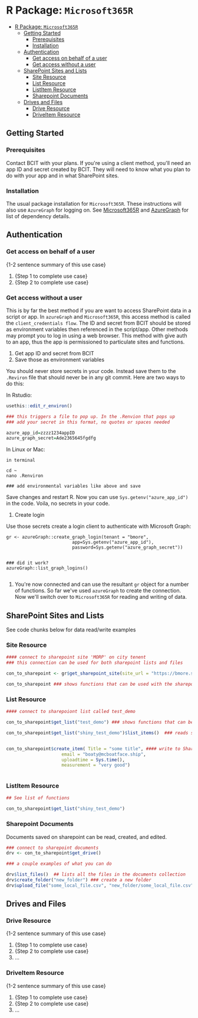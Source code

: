 # R Package: `Microsoft365R`

<!-- TOC -->

- [R Package: `Microsoft365R`](#r-package-microsoft365r)
  - [Getting Started](#getting-started)
    - [Prerequisites](#prerequisites)
    - [Installation](#installation)
  - [Authentication](#authentication)
    - [Get access on behalf of a user](#get-access-on-behalf-of-a-user)
    - [Get access without a user](#get-access-without-a-user)
  - [SharePoint Sites and Lists](#sharepoint-sites-and-lists)
    - [Site Resource](#site-resource)
    - [List Resource](#list-resource)
    - [ListItem Resource](#listitem-resource)
    - [Sharepoint Documents](#sharepoint-documents)
  - [Drives and Files](#drives-and-files)
    - [Drive Resource](#drive-resource)
    - [DriveItem Resource](#driveitem-resource)

<!-- /TOC -->

## Getting Started

### Prerequisites

Contact BCIT with your plans. If you're using a client method, you'll need an app ID and secret created by BCIT. They will need to know what you plan to do with your app and in what SharePoint sites.

### Installation

The usual package installation for `Microsoft365R`. These instructions will also use `AzureGraph` for logging on. See [Microsoft365R](https://github.com/Azure/Microsoft365R) and [AzureGraph](https://github.com/Azure/AzureGraph) for list of dependency details.

## Authentication

### Get access on behalf of a user

{1-2 sentence summary of this use case}

1. {Step 1 to complete use case}
1. {Step 2 to complete use case}


### Get access without a user

This is by far the best method if you are want to access SharePoint data in a script or app. In `azureGraph` and `Microsoft365R`, this access method is called the `client_credentials flow`. The ID and secret from BCIT should be stored as environment variables then referenced in the script/app. Other methods may prompt you to log in using a web browser. This method with give auth to an app, thus the app is permissioned to particulate sites and functions.

1. Get app ID and secret from BCIT
1. Save those as environment variables


You should never store secrets in your code. Instead save them to the `.Reviron` file that should never be in any git commit. Here are two ways to do this:

In Rstudio:

```R
usethis::edit_r_environ()

### this triggers a file to pop up. In the .Renvion that pops up 
### add your secret in this format, no quotes or spaces needed

azure_app_id=zzzz1234appID
azure_graph_secret=Ade2365645fgdfg

```

In Linux or Mac:

```
in terminal

cd ~
nano .Renviron

### add environmental variables like above and save

```


Save changes and restart R. Now you can use `Sys.getenv("azure_app_id")` in the code. Voila, no secrets in your code.


1. Create login

Use those secrets create a login client to authenticate with Microsoft Graph:

```
gr <- azureGraph::create_graph_login(tenant = "bmore", 
                         app=Sys.getenv("azure_app_id"), 
                         password=Sys.getenv("azure_graph_secret"))


### did it work?
azureGraph::list_graph_logins()


```

1. You're now connected and can use the resultant `gr` object for a number of functions. So far we've used `azureGraph` to create the connection. Now we'll switch over to `Microsoft365R` for reading and writing of data.

## SharePoint Sites and Lists

See code chunks below for data read/write examples

### Site Resource

```R
#### connect to sharepoint site 'MORP' on city tenent
### this connection can be used for both sharepoint lists and files

con_to_sharepoint <- gr$get_sharepoint_site(site_url = "https://bmore.sharepoint.com/sites/MORP")

con_to_sharepoint ### shows functions that can be used with the sharepoint connection

```

### List Resource

```r
#### connect to sharepoiont list called test_demo

con_to_sharepoint$get_list("test_demo") ### shows functions that can be performed

con_to_sharepoint$get_list("shiny_test_demo")$list_items()  ### reads sharepoint list as dataframe


con_to_sharepoint$create_item( Title = "some title", #### write to Sharepoint; fields need to match the sharepoint list
                     email = "boaty@mcboatface.ship",
                     uploadtime = Sys.time(),
                     measurement = "very good")
                     
```

### ListItem Resource

```r
## See list of functions

con_to_sharepoint$get_list("shiny_test_demo") 
```

### Sharepoint Documents

Documents saved on sharepoint can be read, created, and edited.

```r
### connect to sharepoint documents
drv <- con_to_sharepoint$get_drive() 

### a couple examples of what you can do

drv$list_files()  ## lists all the files in the documents collection
drv$create_folder("new_folder") ### create a new folder
drv$upload_file("some_local_file.csv", "new_folder/some_local_file.csv") ## writes file. This assumes the file is in the cwd 

```


## Drives and Files

### Drive Resource

{1-2 sentence summary of this use case}

1. {Step 1 to complete use case}
1. {Step 2 to complete use case}
1. ... <!-- number of steps and use cases may vary -->

### DriveItem Resource

{1-2 sentence summary of this use case}

1. {Step 1 to complete use case}
1. {Step 2 to complete use case}
1. ... <!-- number of steps and use cases may vary -->
